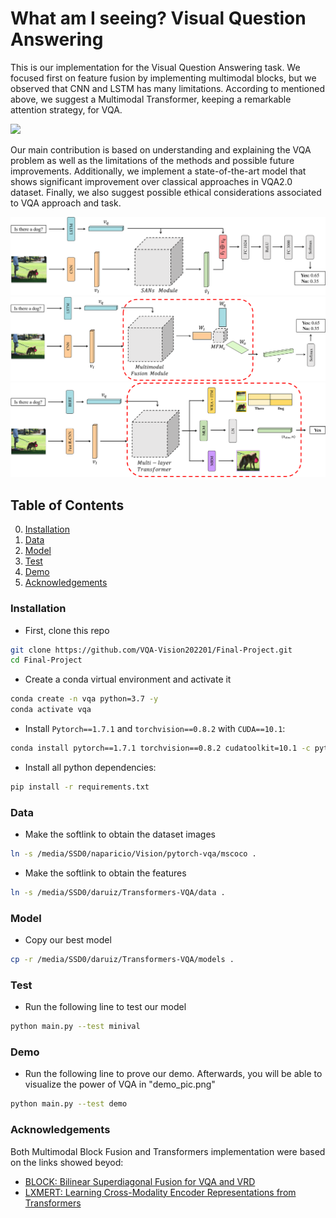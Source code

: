 # What am I seeing? Visual Question Answering

This is our implementation for the Visual Question Answering task. We focused first on feature fusion by implementing multimodal blocks, but we observed that CNN and LSTM has many limitations. According to mentioned above, we suggest a Multimodal Transformer, keeping a remarkable attention strategy, for VQA.

![](./VQA_Examples.png)

Our main contribution is based on understanding and explaining the VQA problem as well as the limitations of the methods and possible future improvements. Additionally, we implement a state-of-the-art model that shows significant improvement over classical approaches in VQA2.0 dataset. Finally, we also suggest possible ethical considerations associated to VQA approach and task.

![](./baseline.png)
![](./fusion.png)
![](./uniter.png)

## Table of Contents
0. [Installation](#Installation)
1. [Data](#Data)
2. [Model](#Model)
3. [Test](#Test)
4. [Demo](#Demo)
5. [Acknowledgements](#Acknowledgements)

### Installation
- First, clone this repo
```bash
git clone https://github.com/VQA-Vision202201/Final-Project.git
cd Final-Project
```

- Create a conda virtual environment and activate it
```bash
conda create -n vqa python=3.7 -y
conda activate vqa
```

- Install `Pytorch==1.7.1` and `torchvision==0.8.2` with `CUDA==10.1`:
```bash
conda install pytorch==1.7.1 torchvision==0.8.2 cudatoolkit=10.1 -c pytorch
```

- Install all python dependencies:
```bash
pip install -r requirements.txt
```
### Data
- Make the softlink to obtain the dataset images
```bash
ln -s /media/SSD0/naparicio/Vision/pytorch-vqa/mscoco .
```

- Make the softlink to obtain the features
```bash
ln -s /media/SSD0/daruiz/Transformers-VQA/data .
```

### Model
- Copy our best model
```bash
cp -r /media/SSD0/daruiz/Transformers-VQA/models .
```

### Test
- Run the following line to test our model
```bash
python main.py --test minival 
```

### Demo
- Run the following line to prove our demo. Afterwards, you will be able to visualize the power of VQA in "demo_pic.png"
```bash
python main.py --test demo 
```

### Acknowledgements
Both Multimodal Block Fusion and Transformers implementation were based on the links showed beyod:
- [BLOCK: Bilinear Superdiagonal Fusion for VQA and VRD](https://github.com/Cadene/block.bootstrap.pytorch)
- [LXMERT: Learning Cross-Modality Encoder Representations from Transformers](https://github.com/airsplay/lxmert)

